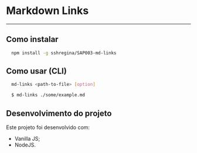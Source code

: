 # Markdown Links

***

## Como instalar

```sh
  npm install -g sshregina/SAP003-md-links
```
## Como usar (CLI)
```sh
  md-links <path-to-file> [option]

  $ md-links ./some/example.md
```
## Desenvolvimento do projeto
Este projeto foi desenvolvido com:
- Vanilla JS;
- NodeJS.
  